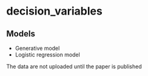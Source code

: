 # decision_variables

## Models
* Generative model
* Logistic regression model

The data are not uploaded until the paper is published

